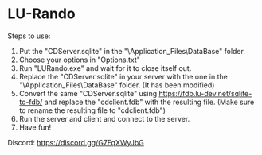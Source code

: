 # LU-Rando

Steps to use:
1. Put the "CDServer.sqlite" in the "\Application_Files\DataBase" folder.
2. Choose your options in "Options.txt"
3. Run "LURando.exe" and wait for it to close itself out.
4. Replace the "CDServer.sqlite" in your server with the one in the "\Application_Files\DataBase" folder. (It has been modified)
5. Convert the same "CDServer.sqlite" using https://fdb.lu-dev.net/sqlite-to-fdb/ and replace the "cdclient.fdb" with the resulting file. (Make sure to rename the resulting file to "cdclient.fdb")
6. Run the server and client and connect to the server.
7. Have fun!


Discord: https://discord.gg/G7FqXWyJbG
